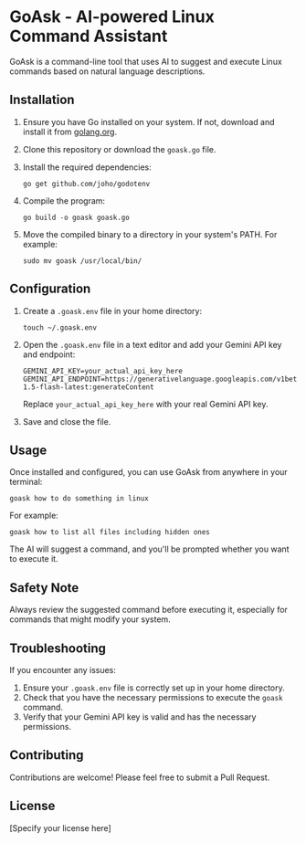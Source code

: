 # GoAsk - AI-powered Linux Command Assistant

GoAsk is a command-line tool that uses AI to suggest and execute Linux commands based on natural language descriptions.

## Installation

1. Ensure you have Go installed on your system. If not, download and install it from [golang.org](https://golang.org/).

2. Clone this repository or download the `goask.go` file.

3. Install the required dependencies:
   ```
   go get github.com/joho/godotenv
   ```

4. Compile the program:
   ```
   go build -o goask goask.go
   ```

5. Move the compiled binary to a directory in your system's PATH. For example:
   ```
   sudo mv goask /usr/local/bin/
   ```

## Configuration

1. Create a `.goask.env` file in your home directory:
   ```
   touch ~/.goask.env
   ```

2. Open the `.goask.env` file in a text editor and add your Gemini API key and endpoint:
   ```
   GEMINI_API_KEY=your_actual_api_key_here
   GEMINI_API_ENDPOINT=https://generativelanguage.googleapis.com/v1beta/models/gemini-1.5-flash-latest:generateContent
   ```

   Replace `your_actual_api_key_here` with your real Gemini API key.

3. Save and close the file.

## Usage

Once installed and configured, you can use GoAsk from anywhere in your terminal:

```
goask how to do something in linux
```

For example:
```
goask how to list all files including hidden ones
```

The AI will suggest a command, and you'll be prompted whether you want to execute it.

## Safety Note

Always review the suggested command before executing it, especially for commands that might modify your system.

## Troubleshooting

If you encounter any issues:

1. Ensure your `.goask.env` file is correctly set up in your home directory.
2. Check that you have the necessary permissions to execute the `goask` command.
3. Verify that your Gemini API key is valid and has the necessary permissions.

## Contributing

Contributions are welcome! Please feel free to submit a Pull Request.

## License

[Specify your license here]

